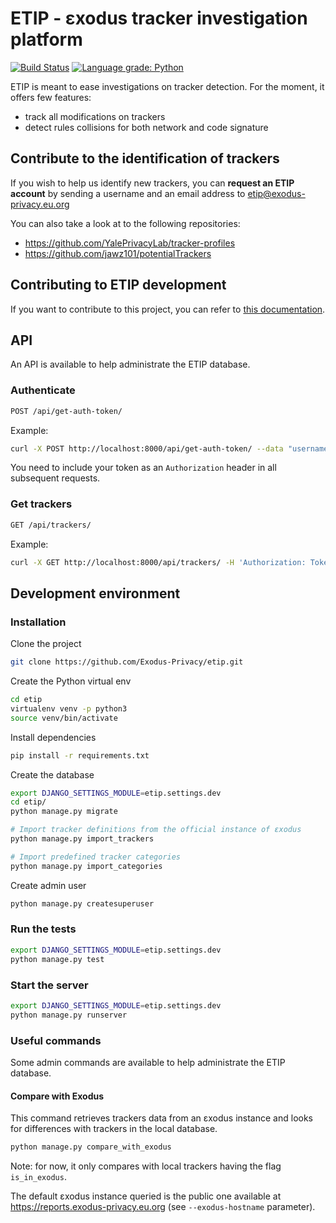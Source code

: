 # ETIP - εxodus tracker investigation platform

[![Build Status](https://travis-ci.org/Exodus-Privacy/etip.svg?branch=master)](https://travis-ci.org/Exodus-Privacy/etip) [![Language grade: Python](https://img.shields.io/lgtm/grade/python/g/Exodus-Privacy/etip.svg?logo=lgtm&logoWidth=18)](https://lgtm.com/projects/g/Exodus-Privacy/etip/context:python)

ETIP is meant to ease investigations on tracker detection. For the moment, it offers few features:

* track all modifications on trackers
* detect rules collisions for both network and code signature

## Contribute to the identification of trackers

If you wish to help us identify new trackers, you can **request an ETIP account** by sending a username and an email address to etip@exodus-privacy.eu.org

You can also take a look at to the following repositories:

* <https://github.com/YalePrivacyLab/tracker-profiles>
* <https://github.com/jawz101/potentialTrackers>

## Contributing to ETIP development

If you want to contribute to this project, you can refer to [this documentation](CONTRIBUTING.md).

## API

An API is available to help administrate the ETIP database.

### Authenticate

```sh
POST /api/get-auth-token/
```

Example:

```sh
curl -X POST http://localhost:8000/api/get-auth-token/ --data "username=admin&password=testtest"
```

You need to include your token as an `Authorization` header in all subsequent requests.

### Get trackers

```sh
GET /api/trackers/
```

Example:

```sh
curl -X GET http://localhost:8000/api/trackers/ -H 'Authorization: Token <your-token>'
```

## Development environment

### Installation

Clone the project

```sh
git clone https://github.com/Exodus-Privacy/etip.git
```

Create the Python virtual env

```sh
cd etip
virtualenv venv -p python3
source venv/bin/activate
```

Install dependencies

```sh
pip install -r requirements.txt
```

Create the database

```sh
export DJANGO_SETTINGS_MODULE=etip.settings.dev
cd etip/
python manage.py migrate

# Import tracker definitions from the official instance of εxodus
python manage.py import_trackers

# Import predefined tracker categories
python manage.py import_categories
```

Create admin user

```sh
python manage.py createsuperuser
```

### Run the tests

```sh
export DJANGO_SETTINGS_MODULE=etip.settings.dev
python manage.py test
```

### Start the server

```sh
export DJANGO_SETTINGS_MODULE=etip.settings.dev
python manage.py runserver
```

### Useful commands

Some admin commands are available to help administrate the ETIP database.

#### Compare with Exodus

This command retrieves trackers data from an εxodus instance and looks for differences with trackers in the local database.

```sh
python manage.py compare_with_exodus
```

Note: for now, it only compares with local trackers having the flag `is_in_exodus`.

The default εxodus instance queried is the public one available at <https://reports.exodus-privacy.eu.org> (see `--exodus-hostname` parameter).
